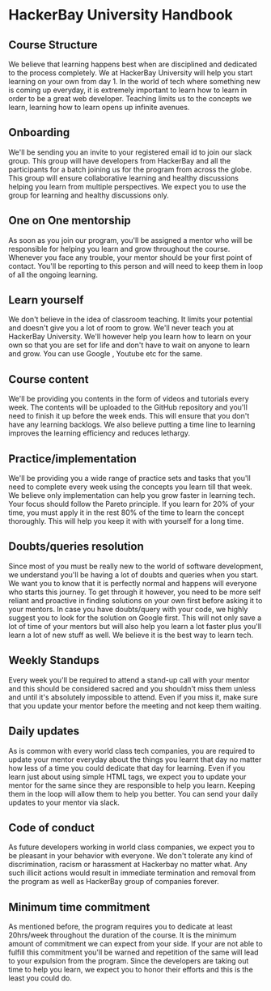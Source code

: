 # HackerBay University Handbook


## Course Structure

We believe that learning happens best when are disciplined and dedicated to the process completely. We at HackerBay University will help you start learning on your own from day 1. In the world of tech where something new is coming up everyday, it is extremely important to learn how to learn in order to be a great web developer. Teaching limits us to the concepts we learn, learning how to learn opens up infinite avenues.

## Onboarding

We'll be sending you an invite to your registered email id to join our slack group. This group will have developers from HackerBay and all the participants for a batch joining us for the program from across the globe. This group will ensure collaborative learning and healthy discussions helping you learn from multiple perspectives. We expect you to use the group for learning and healthy discussions only. 


## One on One mentorship

As soon as you join our program, you'll be assigned a mentor who will be responsible for helping you learn and grow throughout the course. Whenever you face any trouble, your mentor should be your first point of contact. You'll be reporting to this person and will need to keep them in loop of all the ongoing learning. 


## Learn yourself

We don't believe in the idea of classroom teaching. It limits your potential and doesn't give you a lot of room to grow. We'll never teach you at HackerBay University. We'll however help you learn how to learn on your own so that you are set for life and don't have to wait on anyone to learn and grow. You can use Google , Youtube etc for the same.

## Course content

We'll be providing you contents in the form of videos and tutorials every week. The contents will be uploaded to the GitHub repository and you'll need to finish it up before the week ends. This will ensure that you don't have any learning backlogs. We also believe putting a time line to learning improves the learning efficiency and reduces lethargy.

## Practice/implementation

We'll be providing you a wide range of practice sets and tasks that you'll need to complete every week using the concepts you learn till that week. We believe only implementation can help you grow faster in learning tech. Your focus should follow the Pareto principle. If you learn for 20% of your time, you must apply it in the rest 80% of the time to learn the concept thoroughly. This will help you keep it with with yourself for a long time.


## Doubts/queries resolution

Since most of you must be really new to the world of software development, we understand you'll be having a lot of doubts and queries when you start. We want you to know that it is perfectly normal and happens will everyone who starts this journey. To get through it however, you need to be more self reliant and proactive in finding solutions on your own first before asking it to your mentors. In case you have doubts/query with your code, we highly suggest you to look for the solution on Google first. This will not only save a lot of time of your mentors but will also help you learn a lot faster plus you'll learn a lot of new stuff as well. We believe it is the best way to learn tech.


## Weekly Standups

Every week you'll be required to attend a stand-up call with your mentor and this should be considered sacred and you shouldn't miss them unless and until it's absolutely impossible to attend. Even if you miss it, make sure that you update your mentor before the meeting and not keep them waiting.



## Daily updates

As is common with every world class tech companies, you are required to update your mentor everyday about the things you learnt that day no matter how less of a time you could dedicate that day for learning. Even if you learn just about using simple HTML tags, we expect you to update your mentor for the same since they are responsible to help you learn. Keeping them in the loop will allow them to help you better. You can send your daily updates to your mentor via slack.

## Code of conduct

As future developers working in world class companies, we expect you to be pleasant in your behavior with everyone.  We don't tolerate any kind of discrimination, racism or harassment at Hackerbay no matter what. Any such illicit actions would result in immediate termination and removal from the program as well as HackerBay group of companies forever.

## Minimum time commitment

As mentioned before, the program requires you to dedicate at least 20hrs/week throughout the duration of the course. It is the minimum amount of commitment we can expect from your side. If your are not able to fulfill this commitment you'll be warned and repetition of the same will lead to your expulsion from the program. Since the developers are taking out time to help you learn, we expect you to honor their efforts and this is the least you could do. 





